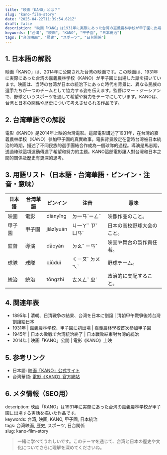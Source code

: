 ```yaml
---
title: "映画「KANO」とは？"
slug: "kano-film-story"
date: "2025-04-22T11:39:54.621Z"
draft: false
description: "映画「KANO」は1931年に実際にあった台湾の嘉義農林学校が甲子園に出場する実話を描いた作品です。"
keywords: ["台湾", "映画", "KANO", "甲子園", "日本統治"]
tags: ["台湾映画", "歴史", "スポーツ", "日台関係"]
---
```


## 1. 日本語の解説

映画「KANO」は、2014年に公開された台湾の映画です。この映画は、1931年に実際にあった台湾の嘉義農林学校（KANO）が甲子園に出場した話を描いています。映画は、当時の台湾が日本の統治下にあった時代を背景に、異なる民族の選手たちが一つのチームとして協力する姿を伝えます。監督はマー・ジーシアンで、野球というスポーツを通して希望や努力をテーマにしています。KANOは、台湾と日本の関係や歴史について考えさせられる作品です。

## 2. 台湾華語での解説  

電影《KANO》是2014年上映的台灣電影。這部電影講述了1931年，在台灣的嘉義農林學校（KANO）參加甲子園的真實故事。電影背景設定在當時台灣被日本統治的時期，描述了不同民族的選手團結合作成為一個球隊的過程。導演是馬志翔，透過棒球這項運動傳達了希望和努力的主題。KANO這部電影讓人對台灣和日本之間的關係及歷史有更深的思考。

## 3. 用語リスト（日本語・台湾華語・ピンイン・注音・意味）

| 日本語    | 台湾華語      | ピンイン | 注音   | 意味                             |
|-----------|---------------|---------|--------|----------------------------------|
| 映画      | 電影          | diànyǐng| ㄉ一ㄢˋㄧㄥˇ | 映像作品のこと。                   |
| 甲子園    | 甲子園        | jiǎzǐyuán | ㄐ一ㄚˇ ㄗˇ ㄩㄢˊ | 日本の高校野球大会のこと。       |
| 監督      | 導演          | dǎoyǎn  | ㄉㄠˇ ㄧㄢˇ | 映画や舞台の製作責任者。         |
| 球隊      | 球隊          | qiúduì  | ㄑㄧㄡˊ ㄉㄨㄟˋ | 野球チーム。                     |
| 統治      | 統治          | tǒngzhì | ㄊㄨㄥˇ ㄓˋ | 政治的に支配すること。           |

## 4. 関連年表

- 1895年 | 清朝、日清戦争の結果、台湾を日本に割譲 | 清朝甲午戰爭後將台灣割讓給日本
- 1931年 | 嘉義農林学校、甲子園に初出場 | 嘉義農林學校首次參加甲子園
- 1945年 | 日本の敗戦で台湾統治終了 | 日本戰敗結束對台灣的統治
- 2014年 | 映画「KANO」公開 | 電影《KANO》上映

## 5. 参考リンク  

- 日本語: [映画「KANO」公式サイト](https://kano.tw)
- 台湾華語: [電影《KANO》官方網站](https://kano.tw)

## 6. メタ情報（SEO用） 

description: 映画「KANO」は1931年に実際にあった台湾の嘉義農林学校が甲子園に出場する実話を描いた作品です。  
keywords: 台湾, 映画, KANO, 甲子園, 日本統治  
tags: 台湾映画, 歴史, スポーツ, 日台関係  
slug: kano-film-story  

>一緒に学べてうれしいです。このテーマを通じて、台湾と日本の歴史や文化についてさらに理解を深めてくださいね。